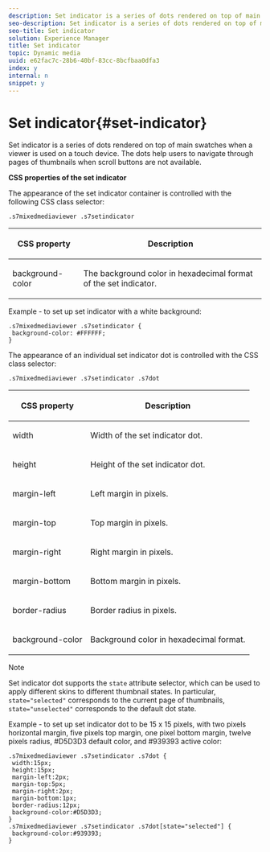 ```yaml
---
description: Set indicator is a series of dots rendered on top of main swatches when a viewer is used on a touch device. The dots help users to navigate through pages of thumbnails when scroll buttons are not available.
seo-description: Set indicator is a series of dots rendered on top of main swatches when a viewer is used on a touch device. The dots help users to navigate through pages of thumbnails when scroll buttons are not available.
seo-title: Set indicator
solution: Experience Manager
title: Set indicator
topic: Dynamic media
uuid: e62fac7c-28b6-40bf-83cc-8bcfbaa0dfa3
index: y
internal: n
snippet: y
---
```


# Set indicator{#set-indicator}

Set indicator is a series of dots rendered on top of main swatches when a viewer is used on a touch device. The dots help users to navigate through pages of thumbnails when scroll buttons are not available.

<a id="section_061E550C1C1D4DB2BD663A898895B38C"></a>

**CSS properties of the set indicator**

The appearance of the set indicator container is controlled with the following CSS class selector:

```
.s7mixedmediaviewer .s7setindicator
```

<table id="table_94EE3F5BBE4547C0B4943471CEE7EDE4"> 
 <thead> 
  <tr> 
   <th colname="col1" class="entry"> <p> CSS property </p> </th> 
   <th colname="col2" class="entry"> <p>Description </p> </th> 
  </tr> 
 </thead>
 <tbody> 
  <tr> 
   <td colname="col1"> <p> <span class="codeph"> background-color </span> </p> </td> 
   <td colname="col2"> <p>The background color in hexadecimal format of the set indicator. </p> </td> 
  </tr> 
 </tbody> 
</table>

Example - to set up set indicator with a white background:

```
.s7mixedmediaviewer .s7setindicator { 
 background-color: #FFFFFF; 
}
```

The appearance of an individual set indicator dot is controlled with the CSS class selector:

`.s7mixedmediaviewer .s7setindicator .s7dot`

<table id="table_09B6E232FB94417392D101A7A653BE54"> 
 <thead> 
  <tr> 
   <th colname="col1" class="entry"> <p> CSS property </p> </th> 
   <th colname="col2" class="entry"> <p>Description </p> </th> 
  </tr> 
 </thead>
 <tbody> 
  <tr> 
   <td colname="col1"> <p> <span class="codeph"> width </span> </p> </td> 
   <td colname="col2"> <p>Width of the set indicator dot. </p> </td> 
  </tr> 
  <tr> 
   <td colname="col1"> <p> <span class="codeph"> height </span> </p> </td> 
   <td colname="col2"> <p>Height of the set indicator dot. </p> </td> 
  </tr> 
  <tr> 
   <td colname="col1"> <p> <span class="codeph"> margin-left </span> </p> </td> 
   <td colname="col2"> <p>Left margin in pixels. </p> </td> 
  </tr> 
  <tr> 
   <td colname="col1"> <p> <span class="codeph"> margin-top </span> </p> </td> 
   <td colname="col2"> <p>Top margin in pixels. </p> </td> 
  </tr> 
  <tr> 
   <td colname="col1"> <p> <span class="codeph"> margin-right </span> </p> </td> 
   <td colname="col2"> <p>Right margin in pixels. </p> </td> 
  </tr> 
  <tr> 
   <td colname="col1"> <p> <span class="codeph"> margin-bottom </span> </p> </td> 
   <td colname="col2"> <p>Bottom margin in pixels. </p> </td> 
  </tr> 
  <tr> 
   <td colname="col1"> <p> <span class="codeph"> border-radius </span> </p> </td> 
   <td colname="col2"> <p>Border radius in pixels. </p> </td> 
  </tr> 
  <tr> 
   <td colname="col1"> <p> <span class="codeph"> background-color </span> </p> </td> 
   <td colname="col2"> <p>Background color in hexadecimal format. </p> </td> 
  </tr> 
 </tbody> 
</table>

>[!NOTE]
>
>Set indicator dot supports the `state` attribute selector, which can be used to apply different skins to different thumbnail states. In particular, `state="selected"` corresponds to the current page of thumbnails, `state="unselected"` corresponds to the default dot state.

Example - to set up set indicator dot to be 15 x 15 pixels, with two pixels horizontal margin, five pixels top margin, one pixel bottom margin, twelve pixels radius, #D5D3D3 default color, and #939393 active color:

```
.s7mixedmediaviewer .s7setindicator .s7dot { 
 width:15px; 
 height:15px; 
 margin-left:2px; 
 margin-top:5px; 
 margin-right:2px; 
 margin-bottom:1px; 
 border-radius:12px; 
 background-color:#D5D3D3;  
} 
.s7mixedmediaviewer .s7setindicator .s7dot[state="selected"] { 
 background-color:#939393;  
}
```

